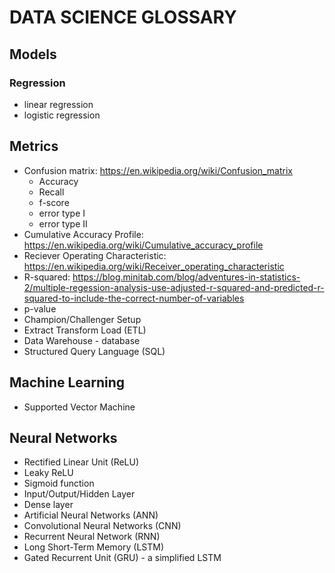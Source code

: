 # DATA SCIENCE GLOSSARY

## Models
### Regression
* linear regression
* logistic regression

## Metrics
* Confusion matrix: https://en.wikipedia.org/wiki/Confusion_matrix
  * Accuracy
  * Recall
  * f-score
  * error type I
  * error type II
* Cumulative Accuracy Profile: https://en.wikipedia.org/wiki/Cumulative_accuracy_profile
* Reciever Operating Characteristic: https://en.wikipedia.org/wiki/Receiver_operating_characteristic
* R-squared: https://blog.minitab.com/blog/adventures-in-statistics-2/multiple-regession-analysis-use-adjusted-r-squared-and-predicted-r-squared-to-include-the-correct-number-of-variables
* p-value
* Champion/Challenger Setup
* Extract Transform Load (ETL)
* Data Warehouse - database 
* Structured Query Language (SQL)

## Machine Learning
* Supported Vector Machine


## Neural Networks
* Rectified Linear Unit (ReLU)
* Leaky ReLU
* Sigmoid function
* Input/Output/Hidden Layer
* Dense layer
* Artificial Neural Networks (ANN)
* Convolutional Neural Networks (CNN)
* Recurrent Neural Network (RNN)
* Long Short-Term Memory (LSTM)
* Gated Recurrent Unit (GRU) - a simplified LSTM
